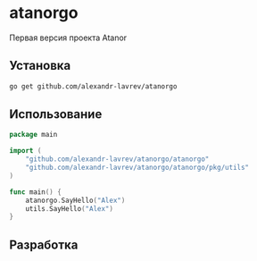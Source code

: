 # atanorgo

Первая версия проекта Atanor

## Установка

```bash
go get github.com/alexandr-lavrev/atanorgo
```

## Использование

```go
package main

import (
	"github.com/alexandr-lavrev/atanorgo/atanorgo"
	"github.com/alexandr-lavrev/atanorgo/atanorgo/pkg/utils"
) 

func main() {
	atanorgo.SayHello("Alex")
	utils.SayHello("Alex")
}
```

## Разработка